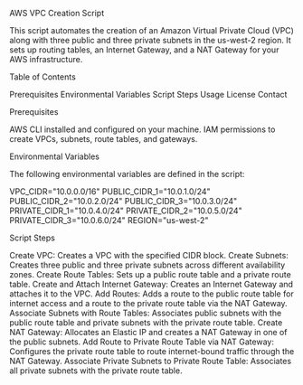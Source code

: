 AWS VPC Creation Script

This script automates the creation of an Amazon Virtual Private Cloud (VPC) along with three public and three private subnets in the us-west-2 region. It sets up routing tables, an Internet Gateway, and a NAT Gateway for your AWS infrastructure.

Table of Contents

Prerequisites
Environmental Variables
Script Steps
Usage
License
Contact

Prerequisites

AWS CLI installed and configured on your machine.
IAM permissions to create VPCs, subnets, route tables, and gateways.


Environmental Variables

The following environmental variables are defined in the script:

VPC_CIDR="10.0.0.0/16"
PUBLIC_CIDR_1="10.0.1.0/24"
PUBLIC_CIDR_2="10.0.2.0/24"
PUBLIC_CIDR_3="10.0.3.0/24"
PRIVATE_CIDR_1="10.0.4.0/24"
PRIVATE_CIDR_2="10.0.5.0/24"
PRIVATE_CIDR_3="10.0.6.0/24"
REGION="us-west-2"

Script Steps

Create VPC: Creates a VPC with the specified CIDR block.
Create Subnets: Creates three public and three private subnets across different availability zones.
Create Route Tables: Sets up a public route table and a private route table.
Create and Attach Internet Gateway: Creates an Internet Gateway and attaches it to the VPC.
Add Routes: Adds a route to the public route table for internet access and a route to the private route table via the NAT Gateway.
Associate Subnets with Route Tables: Associates public subnets with the public route table and private subnets with the private route table.
Create NAT Gateway: Allocates an Elastic IP and creates a NAT Gateway in one of the public subnets.
Add Route to Private Route Table via NAT Gateway: Configures the private route table to route internet-bound traffic through the NAT Gateway.
Associate Private Subnets to Private Route Table: Associates all private subnets with the private route table.
